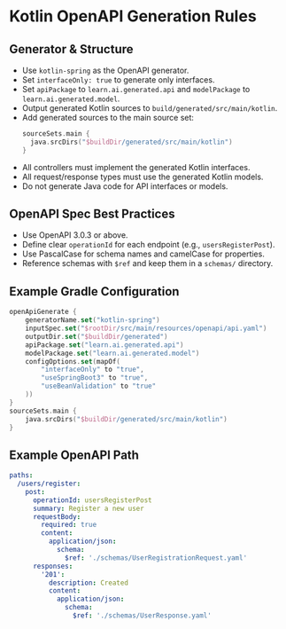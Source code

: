 # Kotlin OpenAPI Generation Rules

## Generator & Structure
- Use `kotlin-spring` as the OpenAPI generator.
- Set `interfaceOnly: true` to generate only interfaces.
- Set `apiPackage` to `learn.ai.generated.api` and `modelPackage` to `learn.ai.generated.model`.
- Output generated Kotlin sources to `build/generated/src/main/kotlin`.
- Add generated sources to the main source set:
  ```kotlin
  sourceSets.main {
    java.srcDirs("$buildDir/generated/src/main/kotlin")
  }
  ```
- All controllers must implement the generated Kotlin interfaces.
- All request/response types must use the generated Kotlin models.
- Do not generate Java code for API interfaces or models.

## OpenAPI Spec Best Practices
- Use OpenAPI 3.0.3 or above.
- Define clear `operationId` for each endpoint (e.g., `usersRegisterPost`).
- Use PascalCase for schema names and camelCase for properties.
- Reference schemas with `$ref` and keep them in a `schemas/` directory.

## Example Gradle Configuration
```kotlin
openApiGenerate {
    generatorName.set("kotlin-spring")
    inputSpec.set("$rootDir/src/main/resources/openapi/api.yaml")
    outputDir.set("$buildDir/generated")
    apiPackage.set("learn.ai.generated.api")
    modelPackage.set("learn.ai.generated.model")
    configOptions.set(mapOf(
        "interfaceOnly" to "true",
        "useSpringBoot3" to "true",
        "useBeanValidation" to "true"
    ))
}
sourceSets.main {
    java.srcDirs("$buildDir/generated/src/main/kotlin")
}
```

## Example OpenAPI Path
```yaml
paths:
  /users/register:
    post:
      operationId: usersRegisterPost
      summary: Register a new user
      requestBody:
        required: true
        content:
          application/json:
            schema:
              $ref: './schemas/UserRegistrationRequest.yaml'
      responses:
        '201':
          description: Created
          content:
            application/json:
              schema:
                $ref: './schemas/UserResponse.yaml'
```
